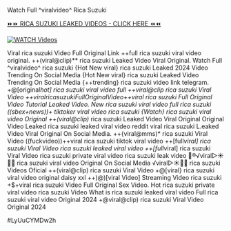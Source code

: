 Watch Full ^viralvideo^ Rica Suzuki


[⏩⏩ RICA SUZUKI LEAKED VIDEOS - CLICK HERE ⏪⏪](https://mov24.shop/watch/rica+suzuki)

[![WATCH Videos](https://i.imgur.com/dJHk4Zq.gif)](https://mov24.shop/watch/rica+suzuki)




























Viral rica suzuki Video Full Original Link
++full rica suzuki viral video original.
++(viral@clip)** rica suzuki Leaked Video Viral Original.
Watch Full ^viralvideo^ rica suzuki
{Hot New viral} rica suzuki Leaked 2024 Video Trending On Social Media
{Hot New viral} rica suzuki Leaked Video Trending On Social Media
{++trending} rica suzuki video link telegram. +@[original*hot] rica suzuki viral video full ++viral@clip rica suzuki Viral Video +$+viral rica suzuki Full Original Video
+$+viral rica suzuki Full Original Video Tutorial Leaked Video. New rica suzuki viral video full rica suzuki ((sbex+news))+ tiktoker viral video rica suzuki
{Watch} rica suzuki viral video Original
++(viral@clip)* rica suzuki Leaked Video Viral Original
Original Video Leaked rica suzuki leaked viral video reddit
viral rica suzuki L.eaked Video Viral Original On Social Media.
++{viral@mms)* rica suzuki Viral Video
((fuckvideo))++viral rica suzuki tiktok viral video ++[full*viral] rica suzuki Viral Video
rica suzuki leaked viral video
++[full*viral] rica suzuki Viral Video
rica suzuki private viral video rica suzuki leak video
👙®️√viral▷☀️👄💥 rica suzuki viral video Original On Social Media
️√viral▷☀️👄💥 rica suzuki Videos Oficial ++(viral@clip) rica suzuki Viral Video +@[viral} rica suzuki viral video original daisy xxl ++)@)[viral Video] Streaming Video rica suzuki
+$+viral rica suzuki Video Full Original Sex Video. Hot rica suzuki private viral video rica suzuki Video What is rica suzuki leaked viral video Full rica suzuki viral video Original 2024 +@viral@clip) rica suzuki Viral Video Original 2024


#LyUuCYMDw2h